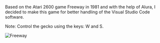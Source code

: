 Based on the Atari 2600 game Freeway in 1981 and with the help of Alura, I decided to make this game for better handling of the Visual Studio Code software.

Note: Control the gecko using the keys: W and S.

![Freeway](https://user-images.githubusercontent.com/124014660/218620818-e309540e-b838-43b9-8868-196c9f5519bb.gif)



